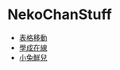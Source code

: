 # NekoChanStuff

- [表格移動](https://nekochantaiwan.github.io/NekoChanStuff/Pratice/TableMove.html)
- [學成在線](https://nekochantaiwan.github.io/NekoChanStuff/Pratice/xczx/)
- [小兔鮮兒](https://nekochantaiwan.github.io/NekoChanStuff/Pratice/xtx-pc-client/)
